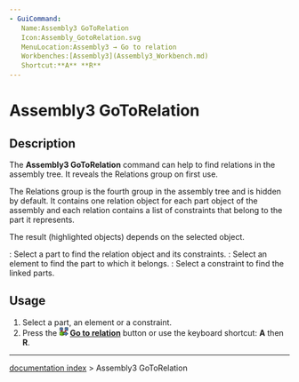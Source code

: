 ```yaml
---
- GuiCommand:
   Name:Assembly3 GoToRelation
   Icon:Assembly_GotoRelation.svg
   MenuLocation:Assembly3 → Go to relation
   Workbenches:[Assembly3](Assembly3_Workbench.md)
   Shortcut:**A** **R**
---
```


# Assembly3 GoToRelation

## Description

The **Assembly3 GoToRelation** command can help to find relations in the assembly tree. It reveals the Relations group on first use.

The Relations group is the fourth group in the assembly tree and is hidden by default. It contains one relation object for each part object of the assembly and each relation contains a list of constraints that belong to the part it represents.

The result (highlighted objects) depends on the selected object.

:   Select a part to find the relation object and its constraints.
:   Select an element to find the part to which it belongs.
:   Select a constraint to find the linked parts.

## Usage

1.  Select a part, an element or a constraint.
2.  Press the **<img src="images/Assembly_GotoRelation.svg" width=16px> [Go to relation](Assembly3_GoToRelation.md)** button or use the keyboard shortcut: **A** then **R**.

---
[documentation index](../README.md) > Assembly3 GoToRelation
